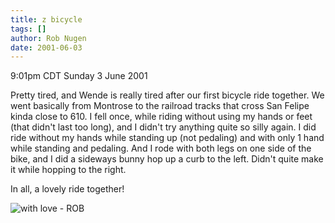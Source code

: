 ```yaml
---
title: z bicycle
tags: []
author: Rob Nugen
date: 2001-06-03
---
```


<title>Bicycle ride with Wende</title>
<p class=date>9:01pm CDT Sunday 3 June 2001</p>

<p>Pretty tired, and Wende is really tired after our first bicycle
ride together.  We went basically from Montrose to the railroad tracks
that cross San Felipe kinda close to 610.  I fell once, while riding
without using my hands or feet (that didn't last too long), and I
didn't try anything quite so silly again.  I did ride without my hands
while standing up (not pedaling) and with only 1 hand while standing
and pedaling.  And I rode with both legs on one side of the bike, and
I did a sideways bunny hop up a curb to the left.  Didn't quite make
it while hopping to the right.</p>

<p>In all, a lovely ride together!</p>

<p><img src='/images/rob/wL-ROB.gif' alt='with love - ROB'/></p>

